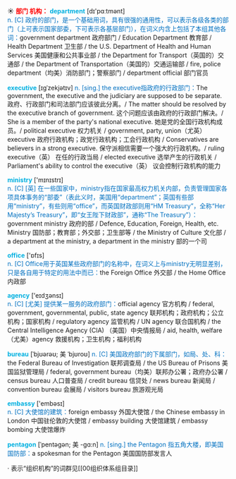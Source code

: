 ☀ <font color="red">**部门 机构：**</font>
<font color="sky blue">**department**</font> [dɪ'pɑːtmənt]  
<font color="#0070c0">n. [C] 政府的部门，是一个基础用词，具有很强的通用性，可以表示各级各类的部门（上可表示国家部委，下可表示各基层部门），在词义内含上包括了本组其他各词：</font>government department 政府部门 / Education Department 教育部 / Health Department 卫生部 / the U.S. Department of Health and Human Services 美国健康和公共事业部 / the Department for Transport（英国的）交通部 / the Department of Transportation（美国的）交通运输部 / fire, police department（均美）消防部门；警察部门 / department official 部门官员
           
<font color="sky blue">**executive**</font> [ɪgˈzekjətɪv]
<font color="#0070c0">n. [sing.] the executive指政府的行政部门：</font>The government, the executive and the judiciary are supposed to be separate. 政府、行政部门和司法部门应该彼此分离。/ The matter should be resolved by the executive branch of government. 这个问题应该由政府的行政部门解决。/ She is a member of the party's national executive. 她是党的全国行政机构成员。/ political executive 权力机关 / government, party, union（尤英） executive 政府行政机构；政党行政机构；工会行政机构 / Conservatives are believers in a strong executive. 保守派相信需要一个强大的行政机构。/ ruling executive（英） 在任的行政当局 / elected executive 选举产生的行政机关 / Parliament's ability to control the executive（英） 议会控制行政机构的能力

<font color="sky blue">**ministry**</font> ['mɪnɪstrɪ]  
<font color="#0070c0">n. [C] [英] 在一些国家中，ministry指在国家最高权力机关内部，负责管理国家各项具体事务的“部委”（表此义时，美国用“department”；英国有些部用“ministry”，有些则用“office”，而英国财政部则用“HM Treasury”，全称“Her Majesty’s Treasury”，即“女王陛下财政部”，通称“The Treasury”）：</font>government ministry 政府的部 / Defence, Education, Foreign, Health, etc. Ministry 国防部；教育部；外交部；卫生部等 / the Ministry of Culture 文化部 / a department at the ministry, a department in the ministry 部的一个司

<font color="sky blue">**office**</font> ['ɒfɪs]  
<font color="#0070c0">n. [C] Office用于英国某些政府部门的名称中，在词义上与ministry无明显差别，只是各自用于特定的用法中而已：</font>the Foreign Office 外交部 / the Home Office 内政部

<font color="sky blue">**agency**</font> ['eɪdӡənsɪ]  
<font color="#0070c0">n. [C] [尤美] 提供某一服务的政府部门：</font>official agency 官方机构 / federal, government, governmental, public, state agency 联邦机构；政府机构；公立机构；国家机构 / regulatory agency 监管机构 / UN agency 联合国机构 / the Central Intelligence Agency (CIA) （美国）中央情报局 / aid, health, welfare（尤美）agency 救援机构；卫生机构；福利机构
           
<font color="sky blue">**bureau**</font> [ˈbjʊərəʊ; 美 ˈbjʊroʊ]
<font color="#0070c0">n. [C] 美国政府部门的下属部门，如局、处、科：</font>the Federal Bureau of Investigation 联邦调查局 / the US Bureau of Prisons 美国监狱管理局 / federal, government bureau（均美）联邦办公署；政府办公署 / census bureau 人口普查局 / credit bureau 信贷处 / news bureau 新闻局 / convention bureau 会展局 / visitors bureau 旅游观光局

<font color="sky blue">**embassy**</font> ['embəsɪ]  
<font color="#0070c0">n. [C] 大使馆的建筑：</font>foreign embassy 外国大使馆 / the Chinese embassy in London 中国驻伦敦的大使馆 / embassy building 大使馆建筑 / embassy bombing 大使馆爆炸
           
<font color="sky blue">**pentagon**</font> [ˈpentəgən; 美 -gɑ:n]
<font color="#0070c0">n. [sing.] the Pentagon 指五角大楼，即美国国防部：</font>a spokesman for the Pentagon 美国国防部发言人

· 表示“组织机构”的词群见[[00组织体系组目录]]
